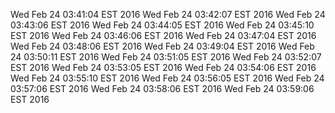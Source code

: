 Wed Feb 24 03:41:04 EST 2016
Wed Feb 24 03:42:07 EST 2016
Wed Feb 24 03:43:06 EST 2016
Wed Feb 24 03:44:05 EST 2016
Wed Feb 24 03:45:10 EST 2016
Wed Feb 24 03:46:06 EST 2016
Wed Feb 24 03:47:04 EST 2016
Wed Feb 24 03:48:06 EST 2016
Wed Feb 24 03:49:04 EST 2016
Wed Feb 24 03:50:11 EST 2016
Wed Feb 24 03:51:05 EST 2016
Wed Feb 24 03:52:07 EST 2016
Wed Feb 24 03:53:05 EST 2016
Wed Feb 24 03:54:06 EST 2016
Wed Feb 24 03:55:10 EST 2016
Wed Feb 24 03:56:05 EST 2016
Wed Feb 24 03:57:06 EST 2016
Wed Feb 24 03:58:06 EST 2016
Wed Feb 24 03:59:06 EST 2016
